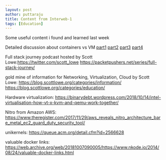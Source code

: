 ```yaml
---
layout: post
author: puttaraju
title: Content from Interweb-1
tags: [Education]
---
```


Some useful content i found and learned last week

Detailed discussion about containers vs VM
[part1](https://mobycast.fm/episode/81-virtual-machines-vs-containers-revisited-part-1/)
[part2](https://mobycast.fm/episode/82-virtual-machines-vs-containers-revisited-part-2/)
[part3](https://mobycast.fm/episode/83-virtual-machines-vs-containers-revisited-part-3/)
[part4](https://mobycast.fm/episode/84-virtual-machines-vs-containers-revisited-part-4/)


Full stack journey podcast hosted by Scott Lowe:https://twitter.com/scott_lowe
https://packetpushers.net/series/full-stack-journey/

gold mine of information for Networking, Virtualization, Cloud by Scott Lowe:
https://blog.scottlowe.org/categories/information/
https://blog.scottlowe.org/categories/education/

Hardware virtualization:
https://binarydebt.wordpress.com/2018/10/14/intel-virtualisation-how-vt-x-kvm-and-qemu-work-together/

Nitro from Amazon AWS:
https://www.theregister.com/2017/11/29/aws_reveals_nitro_architecture_bare_metal_ec2_guard_duty_security_tool/


unikernels:
https://queue.acm.org/detail.cfm?id=2566628

valuable docker links:
https://web.archive.org/web/20181007090005/https://www.nkode.io/2014/08/24/valuable-docker-links.html
